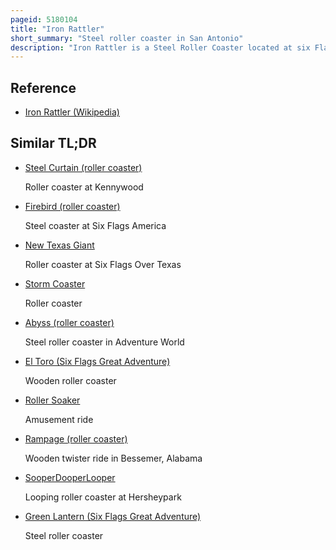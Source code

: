 ```yaml
---
pageid: 5180104
title: "Iron Rattler"
short_summary: "Steel roller coaster in San Antonio"
description: "Iron Rattler is a Steel Roller Coaster located at six Flags fiesta Texas in san Antonio Texas. Originally opening as a wooden Coaster called Rattler in 1992, it was converted to Steel and renamed Iron Rattler in 2013. Designed by Alan Schilke and built by Rocky Mountain Construction, the Ride features a zero-g-roll Inversion, which was a first among hybrid Coasters made of Wood and Steel."
---
```


## Reference

- [Iron Rattler (Wikipedia)](https://en.wikipedia.org/?curid=5180104)

## Similar TL;DR

- [Steel Curtain (roller coaster)](/tldr/en/steel-curtain-roller-coaster)

  Roller coaster at Kennywood

- [Firebird (roller coaster)](/tldr/en/firebird-roller-coaster)

  Steel coaster at Six Flags America

- [New Texas Giant](/tldr/en/new-texas-giant)

  Roller coaster at Six Flags Over Texas

- [Storm Coaster](/tldr/en/storm-coaster)

  Roller coaster

- [Abyss (roller coaster)](/tldr/en/abyss-roller-coaster)

  Steel roller coaster in Adventure World

- [El Toro (Six Flags Great Adventure)](/tldr/en/el-toro-six-flags-great-adventure)

  Wooden roller coaster

- [Roller Soaker](/tldr/en/roller-soaker)

  Amusement ride

- [Rampage (roller coaster)](/tldr/en/rampage-roller-coaster)

  Wooden twister ride in Bessemer, Alabama

- [SooperDooperLooper](/tldr/en/sooperdooperlooper)

  Looping roller coaster at Hersheypark

- [Green Lantern (Six Flags Great Adventure)](/tldr/en/green-lantern-six-flags-great-adventure)

  Steel roller coaster
